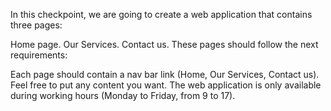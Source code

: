 In this checkpoint, we are going to create a web application that contains three pages:

Home page.
Our Services.
Contact us.
These pages should follow the next requirements: 

Each page should contain a nav bar link (Home, Our Services, Contact us).
Feel free to put any content you want.
The web application is only available during working hours (Monday to Friday,  from 9 to 17).